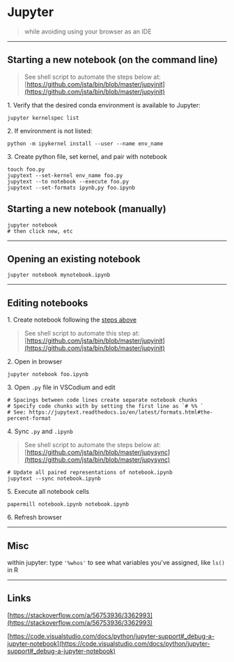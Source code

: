 # Jupyter

> while avoiding using your browser as an IDE

------------------------------

## <a name="starting a new notebook"></a> Starting a new notebook (on the command line)

> See shell script to automate the steps below at:
> [https://github.com/jsta/bin/blob/master/jupyinit](https://github.com/jsta/bin/blob/master/jupyinit)

1\. Verify that the desired conda environment is available to Jupyter:

```shell
jupyter kernelspec list
```

2\. If environment is not listed:

```shell
python -m ipykernel install --user --name env_name
```

3\. Create python file, set kernel, and pair with notebook

```shell
touch foo.py 
jupytext --set-kernel env_name foo.py
jupytext --to notebook --execute foo.py
jupytext --set-formats ipynb,py foo.ipynb
```

## Starting a new notebook (manually)

```shell
jupyter notebook
# then click new, etc
```

------------------------------

## Opening an existing notebook

```shell
jupyter notebook mynotebook.ipynb
```

------------------------------

## <a name="editing notebooks"></a> Editing notebooks

1\. Create notebook following the [steps above](#starting%20a%20new%20notebook)

> See shell script to automate this step at:
> [https://github.com/jsta/bin/blob/master/jupyinit](https://github.com/jsta/bin/blob/master/jupyinit)

2\. Open in browser

```shell
jupyter notebook foo.ipynb
``` 
 
3\. Open `.py` file in VSCodium and edit

```
# Spacings between code lines create separate notebook chunks
# Specify code chunks with by setting the first line as `# %% `
# See: https://jupytext.readthedocs.io/en/latest/formats.html#the-percent-format
```

4\. Sync `.py` and `.ipynb`

> See shell script to automate the steps below at:
> [https://github.com/jsta/bin/blob/master/jupysync](https://github.com/jsta/bin/blob/master/jupysync)

```shell
# Update all paired representations of notebook.ipynb  
jupytext --sync notebook.ipynb                  
```

5\. Execute all notebook cells
```shell
papermill notebook.ipynb notebook.ipynb
```

6\. Refresh browser

------------------------------

## Misc

within jupyter: type `'%whos'` to see what variables you've assigned,
like `ls()` in R

------------------------------

## Links

[https://stackoverflow.com/a/56753936/3362993](https://stackoverflow.com/a/56753936/3362993)

[https://code.visualstudio.com/docs/python/jupyter-support#_debug-a-jupyter-notebook](https://code.visualstudio.com/docs/python/jupyter-support#_debug-a-jupyter-notebook)
